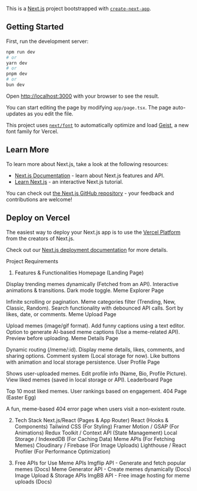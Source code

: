 This is a [Next.js](https://nextjs.org) project bootstrapped with [`create-next-app`](https://nextjs.org/docs/app/api-reference/cli/create-next-app).

## Getting Started

First, run the development server:

```bash
npm run dev
# or
yarn dev
# or
pnpm dev
# or
bun dev
```

Open [http://localhost:3000](http://localhost:3000) with your browser to see the result.

You can start editing the page by modifying `app/page.tsx`. The page auto-updates as you edit the file.

This project uses [`next/font`](https://nextjs.org/docs/app/building-your-application/optimizing/fonts) to automatically optimize and load [Geist](https://vercel.com/font), a new font family for Vercel.

## Learn More

To learn more about Next.js, take a look at the following resources:

- [Next.js Documentation](https://nextjs.org/docs) - learn about Next.js features and API.
- [Learn Next.js](https://nextjs.org/learn) - an interactive Next.js tutorial.

You can check out [the Next.js GitHub repository](https://github.com/vercel/next.js) - your feedback and contributions are welcome!

## Deploy on Vercel

The easiest way to deploy your Next.js app is to use the [Vercel Platform](https://vercel.com/new?utm_medium=default-template&filter=next.js&utm_source=create-next-app&utm_campaign=create-next-app-readme) from the creators of Next.js.

Check out our [Next.js deployment documentation](https://nextjs.org/docs/app/building-your-application/deploying) for more details.


Project Requirements
1. Features & Functionalities
Homepage (Landing Page)


Display trending memes dynamically (Fetched from an API).
Interactive animations & transitions.
Dark mode toggle.
Meme Explorer Page


Infinite scrolling or pagination.
Meme categories filter (Trending, New, Classic, Random).
Search functionality with debounced API calls.
Sort by likes, date, or comments.
Meme Upload Page


Upload memes (image/gif format).
Add funny captions using a text editor.
Option to generate AI-based meme captions (Use a meme-related API).
Preview before uploading.
Meme Details Page


Dynamic routing (/meme/:id).
Display meme details, likes, comments, and sharing options.
Comment system (Local storage for now).
Like buttons with animation and local storage persistence.
User Profile Page


Shows user-uploaded memes.
Edit profile info (Name, Bio, Profile Picture).
View liked memes (saved in local storage or API).
Leaderboard Page


Top 10 most liked memes.
User rankings based on engagement.
404 Page (Easter Egg)


A fun, meme-based 404 error page when users visit a non-existent route.

2. Tech Stack
Next.js/React (Pages & App Router)
React (Hooks & Components)
Tailwind CSS (For Styling)
Framer Motion / GSAP (For Animations)
Redux Toolkit / Context API (State Management)
Local Storage / IndexedDB (For Caching Data)
Meme APIs (For Fetching Memes)
Cloudinary / Firebase (For Image Uploads)
Lighthouse / React Profiler (For Performance Optimization)

3. Free APIs for Use
Meme APIs
Imgflip API - Generate and fetch popular memes (Docs)
Meme Generator API - Create memes dynamically (Docs)
Image Upload & Storage APIs
ImgBB API - Free image hosting for meme uploads (Docs)